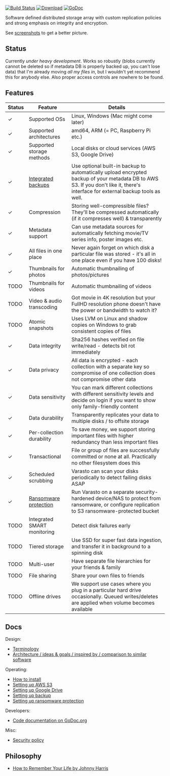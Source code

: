 [![Build Status](https://img.shields.io/travis/function61/varasto.svg?style=for-the-badge)](https://travis-ci.org/function61/varasto)
[![Download](https://img.shields.io/badge/Download-bintray%20latest-blue.svg?style=for-the-badge)](https://bintray.com/function61/dl/varasto/_latestVersion#files)
[![GoDoc](https://img.shields.io/badge/godoc-reference-5272B4.svg?style=for-the-badge)](https://godoc.org/github.com/function61/varasto)

Software defined distributed storage array with custom replication policies and strong
emphasis on integrity and encryption.

See [screenshots](docs/screenshots.md) to get a better picture.

Status
------

Currently *under heavy development*. Works so robustly (blobs currently cannot be
deleted so if metadata DB is properly backed up, you can't lose data) that I'm already
moving *all my files in*, but I wouldn't yet recommend this for anybody else. Also proper
access controls are nowhere to be found.


Features
--------

| Status | Feature                     | Details                               |
|--------|-----------------------------|---------------------------------------|
| ✓      | Supported OSs               | Linux, Windows (Mac might come later) |
| ✓      | Supported architectures     | amd64, ARM (= PC, Raspberry Pi etc.) |
| ✓      | Supported storage methods   | Local disks or cloud services (AWS S3, Google Drive) |
| ✓      | [Integrated backups](docs/guide_setting-up-backup.md) | Use optional built-in backup to automatically upload encrypted backup of your metadata DB to AWS S3. If you don't like it, there's interface for external backup tools as well. |
| ✓      | Compression                 | Storing well-compressible files? They'll be compressed automatically (if it compresses well) & transparently |
| ✓      | Metadata support            | Can use metadata sources for automatically fetching movie/TV series info, poster images etc. |
| ✓      | All files in one place      | Never again forget on which disk a particular file was stored - it's all in one place even if you have 100 disks! |
| ✓      | Thumbnails for photos       | Automatic thumbnailing of photos/pictures |
| TODO   | Thumbnails for videos       | Automatic thumbnailing of videos |
| TODO   | Video & audio transcoding   | Got movie in 4K resolution but your FullHD resolution phone doesn't have the power or bandwidth to watch it? |
| TODO   | Atomic snapshots            | Uses LVM on Linux and shadow copies on Windows to grab consistent copies of files |
| ✓      | Data integrity              | Sha256 hashes verified on file write/read - detects bit rot immediately |
| ✓      | Data privacy                | All data is encrypted - each collection with a separate key so compromise of one collection does not compromise other data |
| ✓      | Data sensitivity            | You can mark different collections with different sensitivity levels and decide on login if you want to show only family-friendly content |
| ✓      | Data durability             | Transparently replicates your data to multiple disks / to offsite storage |
| ✓      | Per-collection durability   | To save money, we support storing important files with higher redundancy than less important files |
| ✓      | Transactional               | File or group of files are successfully committed or none at all. Practically no other filesystem does this |
| ✓      | Scheduled scrubbing         | Varasto can scan your disks periodically to detect failing disks ASAP |
| ✓   | [Ransomware protection](docs/guide_ransomware-protection.md) | Run Varasto on a separate security-hardened device/NAS to protect from ransomware, or configure replication to S3 ransomware-protected bucket |
| TODO   | Integrated SMART monitoring | Detect disk failures early |
| TODO   | Tiered storage              | Use SSD for super fast data ingestion, and transfer it in background to a spinning disk |
| TODO   | Multi-user                  | Have separate file hierarchies for your friends & family |
| TODO   | File sharing                | Share your own files to friends |
| TODO   | Offline drives              | We support use cases where you plug in a particular hard drive occasionally. Queued writes/deletes are applied when volume becomes available |


Docs
----

Design:

- [Terminology](docs/design_terminology.md)
- [Architecture / ideas & goals / inspired by / comparison to similar software](docs/design_architecture-ideas-goals-inspired-by-comparison-to-similar-software.md)

Operating:

- [How to install](docs/guide_how-to-install.md)
- [Setting up AWS S3](docs/guide_setting-up-s3.md)
- [Setting up Google Drive](docs/guide_setting-up-googledrive.md)
- [Setting up backup](docs/guide_setting-up-backup.md)
- [Setting up ransomware protection](docs/guide_ransomware-protection.md)

Developers:

- [Code documentation on GoDoc.org](https://godoc.org/github.com/function61/varasto)

Misc:

- [Security policy](https://github.com/function61/varasto/security/policy)


Philosophy
----------

- [How to Remember Your Life by Johnny Harris](https://www.youtube.com/watch?v=GLy4VKeYxD4)
